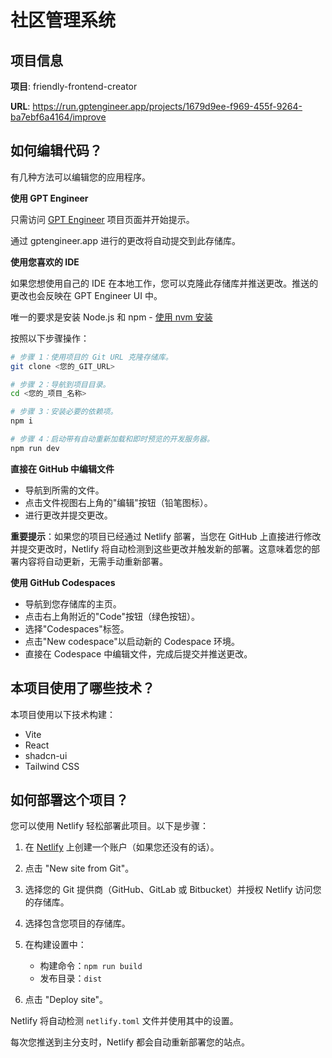 # 社区管理系统

## 项目信息

**项目**: friendly-frontend-creator

**URL**: https://run.gptengineer.app/projects/1679d9ee-f969-455f-9264-ba7ebf6a4164/improve

## 如何编辑代码？

有几种方法可以编辑您的应用程序。

**使用 GPT Engineer**

只需访问 [GPT Engineer](https://gptengineer.app/projects/1679d9ee-f969-455f-9264-ba7ebf6a4164/improve) 项目页面并开始提示。

通过 gptengineer.app 进行的更改将自动提交到此存储库。

**使用您喜欢的 IDE**

如果您想使用自己的 IDE 在本地工作，您可以克隆此存储库并推送更改。推送的更改也会反映在 GPT Engineer UI 中。

唯一的要求是安装 Node.js 和 npm - [使用 nvm 安装](https://github.com/nvm-sh/nvm#installing-and-updating)

按照以下步骤操作：

```sh
# 步骤 1：使用项目的 Git URL 克隆存储库。
git clone <您的_GIT_URL>

# 步骤 2：导航到项目目录。
cd <您的_项目_名称>

# 步骤 3：安装必要的依赖项。
npm i

# 步骤 4：启动带有自动重新加载和即时预览的开发服务器。
npm run dev
```

**直接在 GitHub 中编辑文件**

- 导航到所需的文件。
- 点击文件视图右上角的"编辑"按钮（铅笔图标）。
- 进行更改并提交更改。

**重要提示**：如果您的项目已经通过 Netlify 部署，当您在 GitHub 上直接进行修改并提交更改时，Netlify 将自动检测到这些更改并触发新的部署。这意味着您的部署内容将自动更新，无需手动重新部署。

**使用 GitHub Codespaces**

- 导航到您存储库的主页。
- 点击右上角附近的"Code"按钮（绿色按钮）。
- 选择"Codespaces"标签。
- 点击"New codespace"以启动新的 Codespace 环境。
- 直接在 Codespace 中编辑文件，完成后提交并推送更改。

## 本项目使用了哪些技术？

本项目使用以下技术构建：

- Vite
- React
- shadcn-ui
- Tailwind CSS

## 如何部署这个项目？

您可以使用 Netlify 轻松部署此项目。以下是步骤：

1. 在 [Netlify](https://www.netlify.com/) 上创建一个账户（如果您还没有的话）。

2. 点击 "New site from Git"。

3. 选择您的 Git 提供商（GitHub、GitLab 或 Bitbucket）并授权 Netlify 访问您的存储库。

4. 选择包含您项目的存储库。

5. 在构建设置中：
   - 构建命令：`npm run build`
   - 发布目录：`dist`

6. 点击 "Deploy site"。

Netlify 将自动检测 `netlify.toml` 文件并使用其中的设置。

每次您推送到主分支时，Netlify 都会自动重新部署您的站点。
